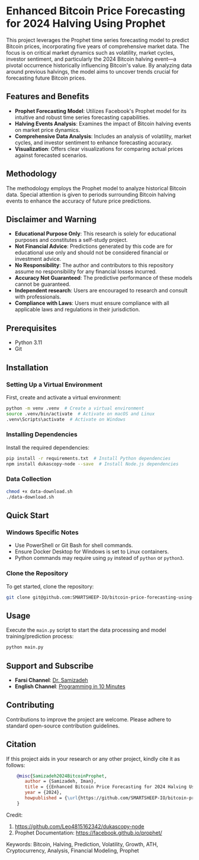 # Enhanced Bitcoin Price Forecasting for 2024 Halving Using Prophet

This project leverages the Prophet time series forecasting model to predict Bitcoin prices, incorporating five years of comprehensive market data. The focus is on critical market dynamics such as volatility, market cycles, investor sentiment, and particularly the 2024 Bitcoin halving event—a pivotal occurrence historically influencing Bitcoin's value. By analyzing data around previous halvings, the model aims to uncover trends crucial for forecasting future Bitcoin prices.

## Features and Benefits
- **Prophet Forecasting Model**: Utilizes Facebook's Prophet model for its intuitive and robust time series forecasting capabilities.
- **Halving Events Analysis**: Examines the impact of Bitcoin halving events on market price dynamics.
- **Comprehensive Data Analysis**: Includes an analysis of volatility, market cycles, and investor sentiment to enhance forecasting accuracy.
- **Visualization**: Offers clear visualizations for comparing actual prices against forecasted scenarios.

## Methodology
The methodology employs the Prophet model to analyze historical Bitcoin data. Special attention is given to periods surrounding Bitcoin halving events to enhance the accuracy of future price predictions.

## Disclaimer and Warning
- **Educational Purpose Only**: This research is solely for educational purposes and constitutes a self-study project.
- **Not Financial Advice**: Predictions generated by this code are for educational use only and should not be considered financial or investment advice.
- **No Responsibility**: The author and contributors to this repository assume no responsibility for any financial losses incurred.
- **Accuracy Not Guaranteed**: The predictive performance of these models cannot be guaranteed.
- **Independent research**: Users are encouraged to research and consult with professionals.
- **Compliance with Laws**: Users must ensure compliance with all applicable laws and regulations in their jurisdiction.

## Prerequisites
- Python 3.11
- Git

## Installation

### Setting Up a Virtual Environment
First, create and activate a virtual environment:

```bash
python -m venv .venv  # Create a virtual environment
source .venv/bin/activate  # Activate on macOS and Linux
.venv\Scripts\activate  # Activate on Windows
```

### Installing Dependencies
Install the required dependencies:

```bash
pip install -r requirements.txt  # Install Python dependencies
npm install dukascopy-node --save  # Install Node.js dependencies
```

### Data Collection

```bash
chmod +x data-download.sh
./data-download.sh
```

## Quick Start
### Windows Specific Notes
- Use PowerShell or Git Bash for shell commands.
- Ensure Docker Desktop for Windows is set to Linux containers.
- Python commands may require using `py` instead of `python` or `python3`.

### Clone the Repository
To get started, clone the repository:

```bash
git clone git@github.com:SMARTSHEEP-IO/bitcoin-price-forecasting-using-prophet.git
```

## Usage
Execute the `main.py` script to start the data processing and model training/prediction process:

```bash
python main.py
```

## Support and Subscribe
- **Farsi Channel**: [Dr.  Samizadeh](https://www.youtube.com/channel/DrSamizadeh)
- **English Channel**: [Programming in 10 Minutes](https://www.youtube.com/channel/ProgrammingIn10Minutes)

## Contributing
Contributions to improve the project are welcome. Please adhere to standard open-source contribution guidelines.

## Citation
If this project aids in your research or any other project, kindly cite it as follows:

```bibtex
    @misc{Samizadeh2024BitcoinProphet,
       author = {Samizadeh, Iman},
       title = {{Enhanced Bitcoin Price Forecasting for 2024 Halving Using Prophet}},
       year = {2024},
       howpublished = {\url{https://github.com/SMARTSHEEP-IO/bitcoin-price-forecasting-using-prophet}}
    }
```

Credit:
1. https://github.com/Leo4815162342/dukascopy-node
2. Prophet Documentation: https://facebook.github.io/prophet/

Keywords: Bitcoin, Halving, Prediction, Volatility, Growth, ATH, Cryptocurrency, Analysis, Financial Modeling, Prophet
